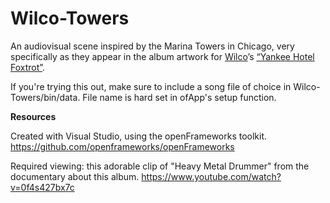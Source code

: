 # Wilco-Towers 

An audiovisual scene inspired by the Marina Towers in Chicago, very specifically as they appear in the album artwork for [Wilco](https://wilcoworld.net/)’s [“Yankee Hotel Foxtrot”](https://open.spotify.com/album/0rPtXOMN42nsLDiShvGamv). 

If you're trying this out, make sure to include a song file of choice in Wilco-Towers/bin/data. File name is hard set in ofApp's setup function. 

**Resources**

Created with Visual Studio, using the openFrameworks toolkit.
https://github.com/openframeworks/openFrameworks

Required viewing: this adorable clip of "Heavy Metal Drummer" from the documentary about this album.
https://www.youtube.com/watch?v=0f4s427bx7c 




